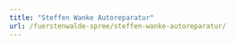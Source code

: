 ```yaml
---
title: "Steffen Wanke Autoreparatur"
url: /fuerstenwalde-spree/steffen-wanke-autoreparatur/
---
```

